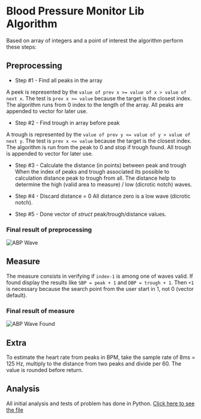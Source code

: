 # Blood Pressure Monitor Lib Algorithm

Based on array of integers and a point of interest the algorithm perform these steps:

## Preprocessing
* Step #1 - Find all peaks in the array 

A peek is represented by the `value of prev x >= value of x > value of next x`.
The test is `prev x >= value` because the target is the closest index.
The algorithm runs from 0 index to the length of the array.
All peaks are appended to vector for later use.

* Step #2 - Find trough in array before peak

A trough is represented by the `value of prev y <= value of y > value of next y`.
The test is `prev x <= value` because the target is the closest index.
The algorithm is run from the peak to 0 and stop if trough found.
All trough is appended to vector for later use.

* Step #3 - Calculate the distance (in points) between peak and trough
When the index of peaks and trough associated its possible to calculation distance peak to trough from all. The distance help to determine the high (valid area to measure) / low (dicrotic notch) waves.

* Step #4 - Discard distance = 0
All distance zero is a low wave (dicrotic notch). 

* Step #5 - Done vector of *struct* peak/trough/distance values.

### Final result of preprocessing
![ABP Wave](https://raw.github.com/waristonpereira/bp-monitor/master/doc/peak.png)

## Measure
The measure consists in verifying if `index-1` is among one of waves valid. If found display the results like `SBP = peak + 1` and `DBP = trough + 1`. Then `+1` is necessary because the search point from the user start in 1, not 0 (vector default).

### Final result of measure
![ABP Wave Found](https://raw.github.com/waristonpereira/bp-monitor/master/doc/done.png)

## Extra
To estimate the heart rate from peaks in BPM, take the sample rate of 8ms = 125 Hz, multiply to the distance from two peaks and divide per 60. The value is rounded before return.

## Analysis
All initial analysis and tests of problem has done in Python. 
[Click here to see the file](https://github.com/waristonpereira/bp-monitor/tree/master/doc/analysis.ipynb)